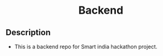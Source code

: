 <h1 style="text-align:center" >Backend</h1>

## Description

- This is a backend repo for Smart india hackathon project.
